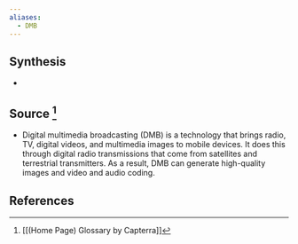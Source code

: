```yaml
---
aliases:
  - DMB
---
```

## Synthesis
- 
## Source [^1]
- Digital multimedia broadcasting (DMB) is a technology that brings radio, TV, digital videos, and multimedia images to mobile devices. It does this through digital radio transmissions that come from satellites and terrestrial transmitters. As a result, DMB can generate high-quality images and video and audio coding.
## References

[^1]: [[(Home Page) Glossary by Capterra]]